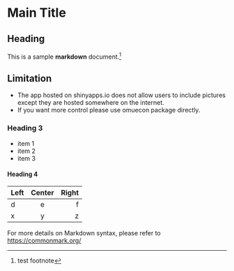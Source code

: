 # Main Title

## Heading

This is a sample **markdown** document.[^1]

[^1]: test footnote

## Limitation

- The app hosted on shinyapps.io does not allow users to include pictures except 
  they are hosted somewhere on the internet.
- If you want more control please use omuecon package directly. 

### Heading 3

- item 1
- item 2
- item 3

#### Heading 4 



| Left | Center | Right |
|:-----|:------:|------:|
| d    | e      | f     |
| x    | y      | z     |


For more details on Markdown syntax, please refer to <https://commonmark.org/>
